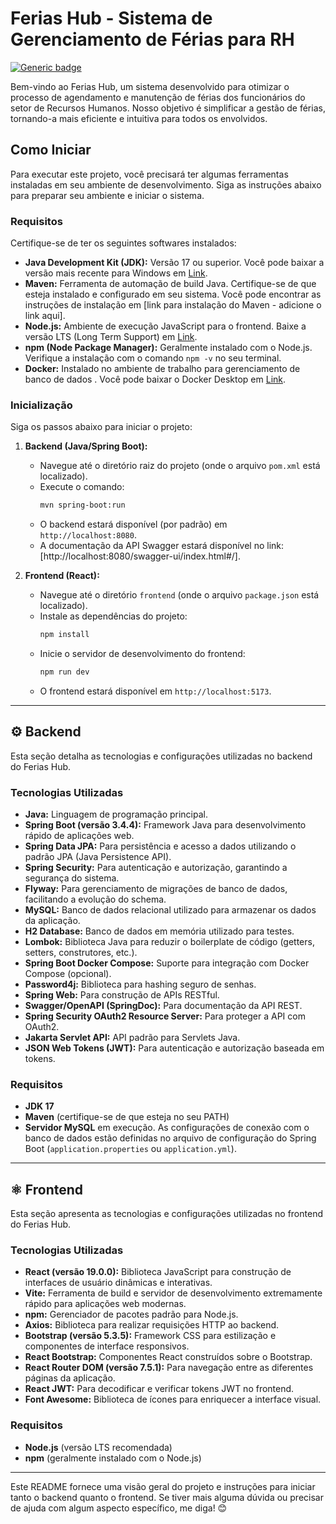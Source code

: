 # Ferias Hub - Sistema de Gerenciamento de Férias para RH

[![Generic badge](https://img.shields.io/badge/Status-Em%20Desenvolvimento-yellow.svg)](https://shields.io/)

Bem-vindo ao Ferias Hub, um sistema desenvolvido para otimizar o processo de agendamento e manutenção de férias dos funcionários do setor de Recursos Humanos. Nosso objetivo é simplificar a gestão de férias, tornando-a mais eficiente e intuitiva para todos os envolvidos.

## Como Iniciar

Para executar este projeto, você precisará ter algumas ferramentas instaladas em seu ambiente de desenvolvimento. Siga as instruções abaixo para preparar seu ambiente e iniciar o sistema.

### Requisitos

Certifique-se de ter os seguintes softwares instalados:

* **Java Development Kit (JDK):** Versão 17 ou superior. Você pode baixar a versão mais recente para Windows em [Link](https://download.oracle.com/java/17/archive/jdk-17.0.12_windows-x64_bin.exe).
* **Maven:** Ferramenta de automação de build Java. Certifique-se de que esteja instalado e configurado em seu sistema. Você pode encontrar as instruções de instalação em [link para instalação do Maven - adicione o link aqui].
* **Node.js:** Ambiente de execução JavaScript para o frontend. Baixe a versão LTS (Long Term Support) em [Link](https://nodejs.org/dist/v18.16.1/node-v18.16.1-x64.msi).
* **npm (Node Package Manager):** Geralmente instalado com o Node.js. Verifique a instalação com o comando `npm -v` no seu terminal.
* **Docker:** Instalado no ambiente de trabalho para gerenciamento de banco de dados . Você pode baixar o Docker Desktop em [Link](https://desktop.docker.com/win/main/amd64/Docker%20Desktop%20Installer.exe?utm_location=module).

### Inicialização

Siga os passos abaixo para iniciar o projeto:

1.  **Backend (Java/Spring Boot):**
    * Navegue até o diretório raiz do projeto (onde o arquivo `pom.xml` está localizado).
    * Execute o comando:
        ```bash
        mvn spring-boot:run
        ```
    * O backend estará disponível (por padrão) em `http://localhost:8080`.
    * A documentação da API Swagger estará disponível no link: [http://localhost:8080/swagger-ui/index.html#/].

2.  **Frontend (React):**
    * Navegue até o diretório `frontend` (onde o arquivo `package.json` está localizado).
    * Instale as dependências do projeto:
        ```bash
        npm install
        ```
    * Inicie o servidor de desenvolvimento do frontend:
        ```bash
        npm run dev
        ```
    * O frontend estará disponível em `http://localhost:5173`.

---

## ⚙️ Backend

Esta seção detalha as tecnologias e configurações utilizadas no backend do Ferias Hub.

### Tecnologias Utilizadas

* **Java:** Linguagem de programação principal.
* **Spring Boot (versão 3.4.4):** Framework Java para desenvolvimento rápido de aplicações web.
* **Spring Data JPA:** Para persistência e acesso a dados utilizando o padrão JPA (Java Persistence API).
* **Spring Security:** Para autenticação e autorização, garantindo a segurança do sistema.
* **Flyway:** Para gerenciamento de migrações de banco de dados, facilitando a evolução do schema.
* **MySQL:** Banco de dados relacional utilizado para armazenar os dados da aplicação.
* **H2 Database:** Banco de dados em memória utilizado para testes.
* **Lombok:** Biblioteca Java para reduzir o boilerplate de código (getters, setters, construtores, etc.).
* **Spring Boot Docker Compose:** Suporte para integração com Docker Compose (opcional).
* **Password4j:** Biblioteca para hashing seguro de senhas.
* **Spring Web:** Para construção de APIs RESTful.
* **Swagger/OpenAPI (SpringDoc):** Para documentação da API REST.
* **Spring Security OAuth2 Resource Server:** Para proteger a API com OAuth2.
* **Jakarta Servlet API:** API padrão para Servlets Java.
* **JSON Web Tokens (JWT):** Para autenticação e autorização baseada em tokens.

### Requisitos

* **JDK 17**
* **Maven** (certifique-se de que esteja no seu PATH)
* **Servidor MySQL** em execução. As configurações de conexão com o banco de dados estão definidas no arquivo de configuração do Spring Boot (`application.properties` ou `application.yml`).

---

## ⚛️ Frontend

Esta seção apresenta as tecnologias e configurações utilizadas no frontend do Ferias Hub.

### Tecnologias Utilizadas

* **React (versão 19.0.0):** Biblioteca JavaScript para construção de interfaces de usuário dinâmicas e interativas.
* **Vite:** Ferramenta de build e servidor de desenvolvimento extremamente rápido para aplicações web modernas.
* **npm:** Gerenciador de pacotes padrão para Node.js.
* **Axios:** Biblioteca para realizar requisições HTTP ao backend.
* **Bootstrap (versão 5.3.5):** Framework CSS para estilização e componentes de interface responsivos.
* **React Bootstrap:** Componentes React construídos sobre o Bootstrap.
* **React Router DOM (versão 7.5.1):** Para navegação entre as diferentes páginas da aplicação.
* **React JWT:** Para decodificar e verificar tokens JWT no frontend.
* **Font Awesome:** Biblioteca de ícones para enriquecer a interface visual.

### Requisitos

* **Node.js** (versão LTS recomendada)
* **npm** (geralmente instalado com o Node.js)

---

Este README fornece uma visão geral do projeto e instruções para iniciar tanto o backend quanto o frontend. Se tiver mais alguma dúvida ou precisar de ajuda com algum aspecto específico, me diga! 😊
